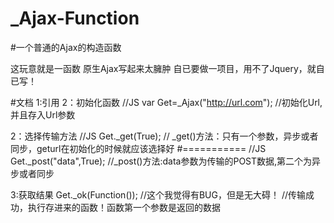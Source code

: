 _Ajax-Function
==============

#一个普通的Ajax的构造函数

这玩意就是一函数
原生Ajax写起来太臃肿
自已要做一项目，用不了Jquery，就自已写！

#文档
1:引用
2：初始化函数
//JS
var Get=_Ajax("http://url.com");
//初始化Url,并且存入Url参数

2：选择传输方法
//JS
Get._get(True);
// _get()方法：只有一个参数，异步或者同步，geturl在初始化的时候就应该选择好
#===========
//JS
Get._post("data",True);
//_post()方法:data参数为传输的POST数据,第二个为异步或者同步


3:获取结果
Get._ok(Function());
//这个我觉得有BUG，但是无大碍！
//传输成功，执行存进来的函数！函数第一个参数是返回的数据
